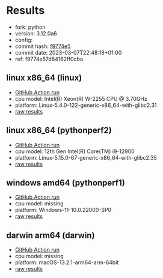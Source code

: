 # Results

- fork: python
- version: 3.12.0a6
- config: 
- commit hash: [f9774e5](https://github.com/python/cpython/commit/f9774e5)
- commit date: 2023-03-07T22:48:18+01:00
- ref: f9774e57d84162ff0cba

## linux x86_64 (linux)

- [GitHub Action run](https://github.com/faster-cpython/benchmarking/actions/runs/4546447152)
- cpu model: Intel(R) Xeon(R) W-2255 CPU @ 3.70GHz
- platform: Linux-5.4.0-122-generic-x86_64-with-glibc2.31
- [raw results](bm-20230307-linux-x86_64-python-f9774e57d84162ff0cba-3.12.0a6-f9774e5.json)

## linux x86_64 (pythonperf2)

- [GitHub Action run](https://github.com/faster-cpython/benchmarking/actions/runs/4546461484)
- cpu model: 12th Gen Intel(R) Core(TM) i9-12900
- platform: Linux-5.15.0-67-generic-x86_64-with-glibc2.35
- [raw results](bm-20230307-pythonperf2-x86_64-python-f9774e57d84162ff0cba-3.12.0a6-f9774e5.json)

## windows amd64 (pythonperf1)

- [GitHub Action run](https://github.com/faster-cpython/benchmarking/actions/runs/4511434980)
- cpu model: missing
- platform: Windows-11-10.0.22000-SP0
- [raw results](bm-20230307-pythonperf1-amd64-python-f9774e57d84162ff0cba-3.12.0a6-f9774e5.json)

## darwin arm64 (darwin)

- [GitHub Action run](https://github.com/faster-cpython/benchmarking/actions/runs/4546451869)
- cpu model: missing
- platform: macOS-13.2.1-arm64-arm-64bit
- [raw results](bm-20230307-darwin-arm64-python-f9774e57d84162ff0cba-3.12.0a6-f9774e5.json)

